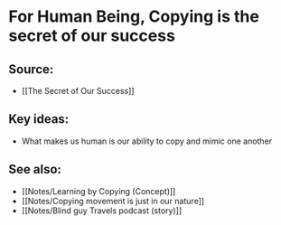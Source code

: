 # For Human Being, Copying is the secret of our success

## Source:
- [[The Secret of Our Success]]

## Key ideas:

- What makes us human is our ability to copy and mimic one another

## See also:
- [[Notes/Learning by Copying (Concept)]]
- [[Notes/Copying movement is just in our nature]]
- [[Notes/Blind guy Travels podcast (story)]]